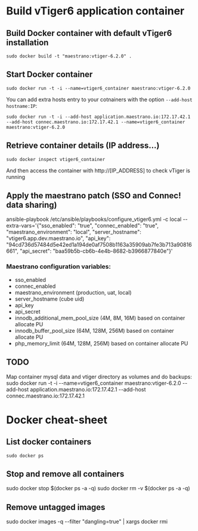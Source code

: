 # Build vTiger6 application container

## Build Docker container with default vTiger6 installation
`sudo docker build -t "maestrano:vtiger-6.2.0" .`

## Start Docker container
`sudo docker run -t -i --name=vtiger6_container maestrano:vtiger-6.2.0`

You can add extra hosts entry to your cotnainers with the option `--add-host hostname:IP`:

`sudo docker run -t -i --add-host application.maestrano.io:172.17.42.1 --add-host connec.maestrano.io:172.17.42.1 --name=vtiger6_container maestrano:vtiger-6.2.0`

## Retrieve container details (IP address...)
`sudo docker inspect vtiger6_container`

And then access the container with http://[IP_ADDRESS] to check vTiger is running

## Apply the maestrano patch (SSO and Connec! data sharing)
ansible-playbook /etc/ansible/playbooks/configure_vtiger6.yml -c local --extra-vars='{"sso_enabled": "true", "connec_enabled": "true", "maestrano_environment": "local", "server_hostname": "vtiger6.app.dev.maestrano.io", "api_key": "94cd736d57484d5e42ed1a194de0af7508b1163a35909ab7fe3b713a90816661", "api_secret": "baa59b5b-cb6b-4e4b-8682-b3966877840e"}'

### Maestrano configuration variables:
 - sso_enabled
 - connec_enabled
 - maestrano_environment (production, uat, local)
 - server_hostname (cube uid)
 - api_key
 - api_secret
 - innodb_additional_mem_pool_size (4M, 8M, 16M) based on container allocate PU
 - innodb_buffer_pool_size (64M, 128M, 256M) based on container allocate PU
 - php_memory_limit (64M, 128M, 256M) based on container allocate PU

## TODO
Map container mysql data and vtiger directory as volumes and do backups:
sudo docker run -t -i --name=vtiger6_container maestrano:vtiger-6.2.0 --add-host application.maestrano.io:172.17.42.1 --add-host connec.maestrano.io:172.17.42.1

# Docker cheat-sheet

## List docker containers
`sudo docker ps`

## Stop and remove all containers
sudo docker stop $(docker ps -a -q)
sudo docker rm -v $(docker ps -a -q)

## Remove untagged images
sudo docker images -q --filter "dangling=true" | xargs docker rmi
